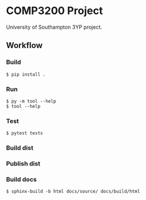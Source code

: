 # COMP3200 Project
University of Southampton 3YP project.

## Workflow
### Build
```
$ pip install .
```
### Run
```
$ py -m tool --help
$ tool --help
```

### Test
```
$ pytest tests
```
### Build dist

### Publish dist

### Build docs
```
$ sphinx-build -b html docs/source/ docs/build/html
```